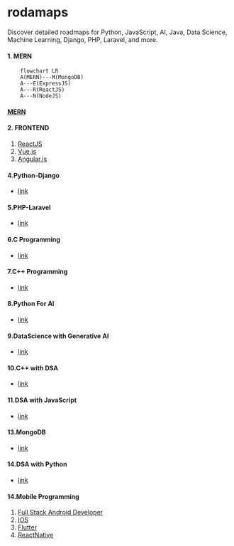 # rodamaps
Discover detailed roadmaps for Python, JavaScript, AI, Java, Data Science, Machine Learning, Django, PHP, Laravel, and more.

#### 1. MERN
```mermaid
    flowchart LR
    A(MERN)---M(MongoDB)
    A---E(ExpressJS)
    A---R(ReactJS)
    A---N(NodeJS)
```
#### [MERN](./1.MERN/README.md)

#### 2. FRONTEND
 1. [ReactJS](./2.FRONTEND/React.js.md)
 1. [Vue.js](./2.FRONTEND/Vue.js.md) 
 2. [Angular.js](./2.FRONTEND/Angular.js.md)

#### 4.Python-Django
- [link](./4.Python-Django/README.md)

#### 5.PHP-Laravel
- [link](./5.Php-Laravel/README.md)

#### 6.C Programming
- [link](./6.C/README.md)

#### 7.C++ Programming
- [link](./7.C++/README.md)

#### 8.Python For AI
- [link](./8.Python%20For%20AI/README.md)

#### 9.DataScience with Generative AI
- [link](./9.DataScience%20with%20Generative%20AI/README.md)

#### 10.C++ with DSA
- [link](./10.DSA%20with%20C++/README.md)

#### 11.DSA with JavaScript
- [link](./11.DSA%20with%20Javascript/README.md)

#### 13.MongoDB
- [link](./13.MongoDB/README.md)

#### 14.DSA with Python
- [link](./14.DSA%20with%20Python/README.md)

#### 14.Mobile Programming
 1. [Full Stack Android Developer](./15.Mobile%20Programming/1.Full%20Stack%20Android%20Developer/README.md)
 2. [IOS](./15.Mobile%20Programming/2.IOS/) 
 3. [Flutter](./15.Mobile%20Programming/3.Flutter/)
 4. [ReactNative](./15.Mobile%20Programming/4.ReactNative/)
